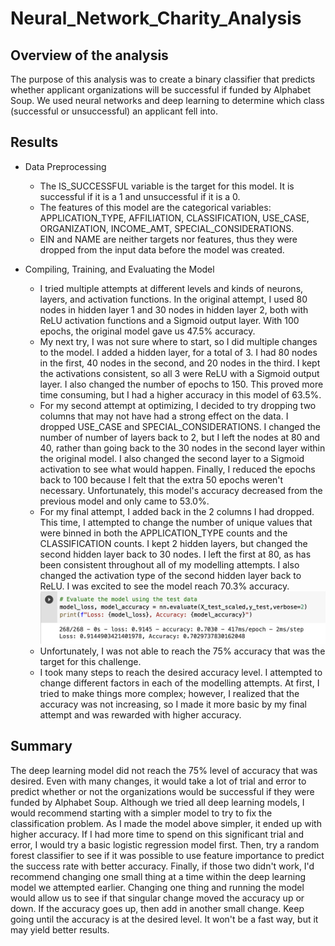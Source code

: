 # Neural_Network_Charity_Analysis

## Overview of the analysis

The purpose of this analysis was to create a binary classifier that predicts whether applicant organizations will be successful if funded by Alphabet Soup. We used neural networks and deep learning to determine which class (successful or unsuccessful) an applicant fell into.

## Results

- Data Preprocessing
    - The IS_SUCCESSFUL variable is the target for this model. It is successful if it is a 1 and unsuccessful if it is a 0.
    - The features of this model are the categorical variables: APPLICATION_TYPE,  AFFILIATION, CLASSIFICATION, USE_CASE, ORGANIZATION, INCOME_AMT, SPECIAL_CONSIDERATIONS.
    - EIN and NAME are neither targets nor features, thus they were dropped from the input data before the model was created.

- Compiling, Training, and Evaluating the Model
    - I tried multiple attempts at different levels and kinds of neurons, layers, and activation functions. In the original attempt, I used 80 nodes in hidden layer 1 and 30 nodes in hidden layer 2, both with ReLU activation functions and a Sigmoid output layer. With 100 epochs, the original model gave us 47.5% accuracy.
    - My next try, I was not sure where to start, so I did multiple changes to the model. I added a hidden layer, for a total of 3. I had 80 nodes in the first, 40 nodes in the second, and 20 nodes in the third. I kept the activations consistent, so all 3 were ReLU with a Sigmoid output layer. I also changed the number of epochs to 150. This proved more time consuming, but I had a higher accuracy in this model of 63.5%.
    - For my second attempt at optimizing, I decided to try dropping two columns that may not have had a strong effect on the data. I dropped USE_CASE and SPECIAL_CONSIDERATIONS. I changed the number of number of layers back to 2, but I left the nodes at 80 and 40, rather than going back to the 30 nodes in the second layer within the original model. I also changed the second layer to a Sigmoid activation to see what would happen. Finally, I reduced the epochs back to 100 because I felt that the extra 50 epochs weren't necessary. Unfortunately, this model's accuracy decreased from the previous model and only came to 53.0%.
    - For my final attempt, I added back in the 2 columns I had dropped. This time, I attempted to change the number of unique values that were binned in both the APPLICATION_TYPE counts and the CLASSIFICATION counts. I kept 2 hidden layers, but changed the second hidden layer back to 30 nodes. I left the first at 80, as has been consistent throughout all of my modelling attempts. I also changed the activation type of the second hidden layer back to ReLU. I was excited to see the model reach 70.3% accuracy.
    ![This is a picture of the code and accuracy that reached 70.3% in the final deep learning model.](https://github.com/hmpowell/Neural_Network_Charity_Analysis/blob/main/Neural_Network_Best_Accuracy.png)
    - Unfortunately, I was not able to reach the 75% accuracy that was the target for this challenge.
    - I took many steps to reach the desired accuracy level. I attempted to change different factors in each of the modelling attempts. At first, I tried to make things more complex; however, I realized that the accuracy was not increasing, so I made it more basic by my final attempt and was rewarded with higher accuracy. 


## Summary

The deep learning model did not reach the 75% level of accuracy that was desired. Even with many changes, it would take a lot of trial and error to predict whether or not the organizations would be successful if they were funded by Alphabet Soup. Although we tried all deep learning models, I would recommend starting with a simpler model to try to fix the classification problem. As I made the model above simpler, it ended up with higher accuracy. If I had more time to spend on this significant trial and error, I would try a basic logistic regression model first. Then, try a random forest classifier to see if it was possible to use feature importance to predict the success rate with better accuracy. Finally, if those two didn't work, I'd recommend changing one small thing at a time within the deep learning model we attempted earlier. Changing one thing and running the model would allow us to see if that singular change moved the accuracy up or down. If the accuracy goes up, then add in another small change. Keep going until the accuracy is at the desired level. It won't be a fast way, but it may yield better results. 